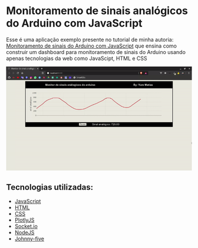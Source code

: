 <h1>
Monitoramento de sinais analógicos do Arduino com JavaScript
</h1>


<p>
  Esse é uma aplicação exemplo presente no tutorial de minha autoria: <a href="https://smartsilo.netlify.app/html/dashboard.html">Monitoramento de sinais do Arduino com JavaScript</a> que ensina como construir um dashboard para monitoramento de sinais do Arduino usando apenas tecnologias da web como JavaScipt, HTML e CSS
<p/>

<img src="./screenshots/screenshot.gif"/>

<h2>Tecnologias utilizadas: </h2>
<ul>
  <li>
    <a href="https://developer.mozilla.org/pt-BR/docs/Aprender/JavaScript">JavaScript</a>
  </li>
  <li>
    <a href="https://developer.mozilla.org/pt-BR/docs/Web/HTML">HTML</a>
  </li>
  <li>
    <a href="https://developer.mozilla.org/pt-BR/docs/Web/CSS">CSS</a>
  </li>
  <li>
    <a href="https://plotly.com/javascript/">PlotlyJS</a>
  </li>
  <li>
    <a href="https://socket.io/">Socket.io</a>
  </li>
  <li>
    <a href="https://nodejs.org/en/">NodeJS</a>
  </li>
  <li>
    <a href="http://johnny-five.io/">Johnny-five</a>
  </li>
</ul>